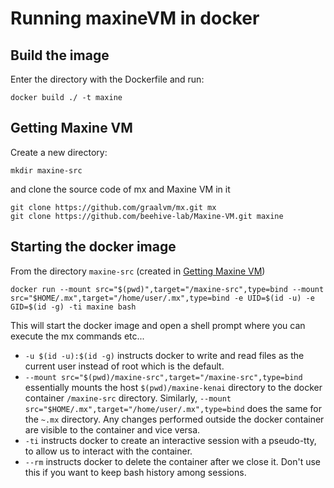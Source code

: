 # Running maxineVM in docker

## Build the image

Enter the directory with the Dockerfile and run:

```
docker build ./ -t maxine
```

## Getting Maxine VM

Create a new directory:

```
mkdir maxine-src
```

and clone the source code of mx and Maxine VM in it

```
git clone https://github.com/graalvm/mx.git mx
git clone https://github.com/beehive-lab/Maxine-VM.git maxine
```

## Starting the docker image

From the directory `maxine-src` (created in [Getting Maxine VM](#getting-maxine-vm))

```
docker run --mount src="$(pwd)",target="/maxine-src",type=bind --mount src="$HOME/.mx",target="/home/user/.mx",type=bind -e UID=$(id -u) -e GID=$(id -g) -ti maxine bash
```

This will start the docker image and open a shell prompt where you can execute the mx commands etc...

- `-u $(id -u):$(id -g)` instructs docker to write and read files as the current user instead of root which is the default.
- `--mount src="$(pwd)/maxine-src",target="/maxine-src",type=bind` essentially mounts the host `$(pwd)/maxine-kenai` directory to the docker container `/maxine-src` directory.
  Similarly, `--mount src="$HOME/.mx",target="/home/user/.mx",type=bind` does the same for the `~.mx` directory.
  Any changes performed outside the docker container are visible to the container and vice versa.
- `-ti` instructs docker to create an interactive session with a pseudo-tty, to allow us to interact with the container.
- `--rm` instructs docker to delete the container after we close it.
  Don't use this if you want to keep bash history among sessions.
